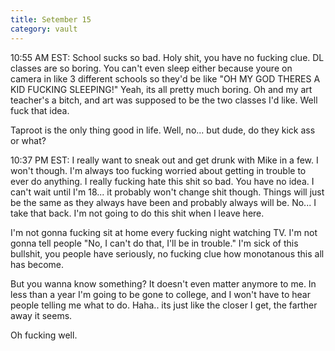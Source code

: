 ```yaml
---
title: Setember 15
category: vault
---
```


10:55 AM EST: School sucks so bad. Holy shit, you have no fucking clue. DL
classes are so boring. You can't even sleep either because youre on camera in
like 3 different schools so they'd be like "OH MY GOD THERES A KID FUCKING
SLEEPING!" Yeah, its all pretty much boring. Oh and my art teacher's a bitch,
and art was supposed to be the two classes I'd like. Well fuck that idea.

Taproot is the only thing good in life. Well, no... but dude, do they kick ass
or what?

10:37 PM EST: I really want to sneak out and get drunk with Mike in a few. I
won't though. I'm always too fucking worried about getting in trouble to ever
do anything. I really fucking hate this shit so bad. You have no idea. I can't
wait until I'm 18... it probably won't change shit though. Things will just be
the same as they always have been and probably always will be. No... I take
that back. I'm not going to do this shit when I leave here.

I'm not gonna fucking sit at home every fucking night watching TV. I'm not
gonna tell people "No, I can't do that, I'll be in trouble." I'm sick of this
bullshit, you people have seriously, no fucking clue how monotanous this all
has become.

But you wanna know something? It doesn't even matter anymore to me. In less
than a year I'm going to be gone to college, and I won't have to hear people
telling me what to do. Haha.. its just like the closer I get, the farther away
it seems.

Oh fucking well.
